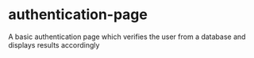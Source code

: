 # authentication-page
A basic authentication page which verifies the user from a database and displays results accordingly
